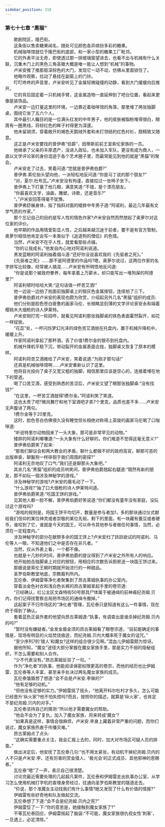 ```yaml
---
sidebar_position: 318
---
```

### 第七十七章 “黑猫”  


　　歌剧院区，隆巴街。  
　　这条街以售卖糖果闻名，随处可见颜色各异缤纷多彩的糖果。  
　　机械咖啡馆就位于隆巴街的底部，和一家小型的糖果工厂毗邻。  
　　它的外表平淡无奇，即使透过那一排玻璃窗望进去，也看不出与机械有什么关联，沉重木门上的黑色三角圣徽大概是唯一能让人想到“机械”的事物。  
　　卢米安推了推那扇深棕色的大门，发现它一动不动，仿佛从里面锁住了。  
　　他略作观察，拉动了悬挂在副窗上的门铃。  
　　叮叮咚咚的声音里，卢米安听见了金属轻微碰撞的动静，看到大门缓缓向后推开。  
　　它的背后固定着一只机械手臂，这金属造物一直延伸到了吧台位置，看起来更像是装饰品。  
　　卢米安一边打量这里的环境，一边靠近着咖啡馆的角落，那里堆了两张独脚桌，围绕它坐了五六个人。  
　　其中最引人瞩目的是一位满头红发的中年男子，他的皮肤被脂粉堆得很白，眼周有一圈黑线，将棕红色的眸子衬得更为深邃。  
　　他未留胡须，穿着敞开的褐色天鹅绒外套和未打领结的红色衬衫，既精致又随意。  
　　这正是卢米安要找的普伊弗“伯爵”，因蒂斯前前王室索伦家族的一员。  
　　他继承了父亲的丰厚遗产，没进入政坛，也未加入军队，更没有成为商人，一直以文学评论家的身份混迹于各个艺术圈子里，而最常能见到他的就是“黑猫”的聚会。  
　　卢米安走了过去，笑着问道:“您就是普伊弗伯爵?”  
　　普伊弗.索伦抬头望向他，一派轻松地反问道:“你是马丁说的那个朋友?”  
　　“对，夏尔.杜布瓦。”卢米安没有拘谨，直接拉过一张椅子坐下。  
　　普伊弗上下打量了他几眼，满意笑道:“不错，是个漂亮朋友。  
　　“你最喜欢文学，油画，雕塑，诗歌，还是音乐?”  
　　“。”卢米安回答得毫不犹豫。  
　　普伊弗舒展身体，指了指斜对面的矮胖中年男子道:“阿诺利，最近几年最有文学气质的作家。”  
　　那个忘记自己的目的是写人性的情色作家?卢米安自然而然想起了奥萝尔对这位家的评价。  
　　他早期的作品用情爱彰显人性，之后越来越沉迷于前者，要不是有官方管制，奥萝尔相信他肯定会写一本类似于《追逐狗的僧侣》的色情。  
　　当然，卢米安不在乎人性，就爱看那些点缀。  
　　“你的让我成长。”他发自内心地对阿诺利说道。  
　　黑发蓝眼的阿诺利抽着烟斗道:“还好你没说喜欢我的《先驱者之死》。”  
　　《先驱者之死》……那不是阿德里的作品吗?嗯，奥萝尔说过，这两位作家的名字拼写比较像，经常被人搞混……卢米安有所明悟地反问道:  
　　“你是说那个被政府豢养，每年拿着上万薪水，却只能写出一堆狗屎的阿德里?”  
　　阿诺利顿时哈哈大笑:“这句话值一杯苦艾酒!”  
　　他一边说一边拍了拍面前独脚桌上的银灰色金属按钮，连续拍了三下。  
　　普伊弗伯爵对卢米安的表现也颇为欣赏，介绍起另外几名“黑猫”组织的成员:  
　　他们分别是脸色苍白疲惫的画家马伦、长相略显刻薄的文学评论家安永和端着樱桃木大烟枪的诗人伊莱特。  
　　卢米安刚打完一轮招呼，就看见阿诺利那张独脚桌的铁色表面霍然裂开，如花一样绽放。  
　　“花蕊”处，一杯闪烁梦幻光泽的绿色苦艾酒放在托盘内，置于机械升降机中，缓缓上升。  
　　作家阿诺利拿起了那杯酒，丢了价值1费尔金的银币到托盘内。  
　　机械升降机平稳下沉，带动裂开的金属表面合拢，独脚桌又恢复了原本的模样。  
　　阿诺利将苦艾酒推给了卢米安，笑着说道:“为刚才那句话!”  
　　还真是机械咖啡馆啊……卢米安重新认识了这里。  
　　他将目光投向了桌子又宽又粗的独脚，相信那里应该是空心的，连接着埋在地下的管道。  
　　喝了口苦艾酒，感受到熟悉的苦涩后，卢米安又望了眼那张独脚桌:“没有找钱?”  
　　“在这里，一杯苦艾酒就得1费尔金。”阿诺利笑了笑道。  
　　这也太贵了吧?微风舞厅和地下室酒吧才卖7个里克，品质也差不多……卢米安无声腹诽了两句。  
　　1费尔金等于20里克。  
　　这时，脸色苍白仿佛很久没有睡觉但长相绝对称得上英俊的画家马伦喝了口咖啡道:  
　　“听说特里尔动物园来了一头大象，那可是非常罕见的动物。”  
　　矮胖的阿诺利嘟囔道:“一头大象有什么好聊的，你们难道不觉得这毫无意义?”  
　　普伊弗伯爵笑了起来:  
　　“那我们聊议会和两大教会的矛盾，聊什么都做不好的政府高官，聊那可恶的出版审查，聊鬣狗一样徘徊于我们周围的密探?”  
　　阿诺利无奈地叹了口气:“我们还是聊那头大象吧。”  
　　其余几名“黑猫”组织的成员哄笑间，普伊弗伯爵翘起右腿道:“既然有新的朋友，那不如玩一個涉及神秘学的游戏。”  
　　涉及神秘学的游戏?卢米安的眉毛动了一下。  
　　“什么游戏?”抽了口大烟枪的诗人伊莱特问道。  
　　普伊弗伯爵笑道:“吃国王饼的游戏。”  
　　见其他人都一脸不解，普伊弗伯爵好笑说道:“你们都没有童年没有家庭，没玩过这个游戏吗?  
　　“游戏的规则是，将国王饼平均切开，数量是参与者加1，多的那块通过仪式献给我们信仰的某位神灵或者崇敬的某位先祖，剩下的里面，有一块藏有蚕豆或者硬币，谁咬到了它，谁就是今天的国王，可以命令其他参与者做任何事情，当然，必须在一定程度内。”  
　　涉及神秘学的部分在献祭多余的国王饼上?卢米安扫了跃跃欲试的阿诺利、马伦等人一眼，不知道他们之中是否存在非凡者。“  
　　当然，仅从外表上看，一个都不像。  
　　也就是十几秒的时间，普伊弗伯爵的提议得到了卢米安之外所有人的响应。  
　　他开始拍击独脚桌上对应的按钮，用相应的次数告诉厨房送一块国王饼过来。  
　　那据说是索伦王朝时期就开始流行的一种甜品。  
　　圣罗伯斯教堂地底，宗教裁判所内。  
　　瓦伦泰、伊姆雷等净化者聚集到了昂古莱姆执事的办公室内。  
　　穿着淡金色衬衣和浅白色长裤的昂古莱姆拿起手里的卷宗道:  
　　“已经确认，红公主区文森特街50号那具尸体属于被通缉的前神甫纪尧姆.贝内，你们记得找警察总局把市场区的通缉令撤掉。”  
　　这起案子不归市场区的“净化者”管理，瓦伦泰只是知道有这么一件事情，现在终于得到了确认。  
　　套着蓝色正装外套的他望向昂古莱姆道:“执事，有调查出是谁杀掉纪尧姆.贝内的吗?”  
　　“暂时没有嫌疑者。”金发金眉金须的昂古莱姆看了眼卷宗道，“目前能确定的事情是，现场有明显的火焰焚烧痕迹，而纪尧姆.贝内大概率死于魔女的诅咒。”  
　　“至少序列7的'猎人’和魔女?这样的组合很少见啊。”混血儿伊姆雷颇为惊讶。  
　　据他所知，“魔女”途径大部分掌握在魔女家族手里，那是实力不弱的隐秘组织，不怎么需要和别人合作。  
　　“少不代表没有。”昂古莱姆反驳了一句。“  
　　作为“净化者”的执事，他能阅读保密权限更高的卷宗，而他的经历也比伊姆雷、瓦伦泰等人丰富，甚至亲手处决过两名魔女家族的成员。  
　　瓦伦泰皱眉想了想道:“会不会是卢米安.李做的?“  
　　“他有足够的动机。”  
　　“但他没有足够的实力。”伊姆雷摇了摇头，“他离开科尔杜村才多久，怎么可能已经晋升'纵火家’?他不怕失控吗?而且，按照你的描述，就算是'纵火家’，也肯定不是纪尧姆.贝内的对手。”  
　　瓦伦泰坚持自己的猜测:“所以他才需要魔女的帮助。  
　　“他会不会为了复仇，加入了魔女家族，将来转成'魔女’?  
　　“如果真是这样，事情会很麻烦，卢米安.李身上藏着非常严重的问题，而你们说过，魔女家族热衷于传播灾难。”  
　　昂古莱姆点了点头:  
　　“这确实需要重点关注，我会汇报上去的，同时，加大对市场区可疑人员的排查。”  
　　做出决定后，他安抚了瓦伦泰几句:“也不用太紧张，有动机干掉纪尧姆.贝内的人不只是卢米安.李，还有厉害的赏金猎人、'极光会’的正式成员、其他邪神的恩赐者。”  
　　瓦伦泰“嗯”了一声，表示自己很清楚。  
　　讨论完最近需要处理的几起超凡案件，瓦伦泰和伊姆雷走出执事办公室，从学习怎么使用机械打字机的查理身旁经过，往通向圣罗伯斯教堂的隧道走去。  
　　“伱说，那个准魔女主动找我们有什么事情?她又发现了什么有价值的情报?“  
　　伊姆雷有些好奇地和队友做起交流。  
　　瓦伦泰想了下道:“会不会是纪尧姆.贝内之死?”  
　　伊姆雷怔了一下:“你的意思是，她接触到魔女家族了?”  
　　不等瓦伦泰回应，伊姆雷摇起了脑袋:“不可能，魔女家族很仇视女性'刺客’，一旦遇上，必定清除。”  
